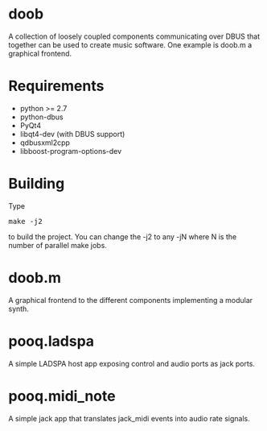 # doob

A collection of loosely coupled components communicating over DBUS that together can be used to create music software. One example is doob.m a graphical frontend.

# Requirements

* python >= 2.7
* python-dbus
* PyQt4
* libqt4-dev (with DBUS support)
* qdbusxml2cpp
* libboost-program-options-dev

# Building

Type 

<pre>
make -j2
</pre>

to build the project. You can change the -j2 to any -jN where N is the number of parallel make jobs.

# doob.m

A graphical frontend to the different components implementing a modular synth.

# pooq.ladspa

A simple LADSPA host app exposing control and audio ports as jack ports.

# pooq.midi_note

A simple jack app that translates jack_midi events into audio rate signals.

